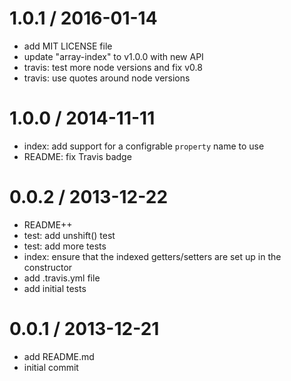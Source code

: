 
1.0.1 / 2016-01-14
==================

  * add MIT LICENSE file
  * update "array-index" to v1.0.0 with new API
  * travis: test more node versions and fix v0.8
  * travis: use quotes around node versions

1.0.0 / 2014-11-11
==================

  * index: add support for a configrable `property` name to use
  * README: fix Travis badge

0.0.2 / 2013-12-22
==================

  * README++
  * test: add unshift() test
  * test: add more tests
  * index: ensure that the indexed getters/setters are set up in the constructor
  * add .travis.yml file
  * add initial tests

0.0.1 / 2013-12-21
==================

  * add README.md
  * initial commit
